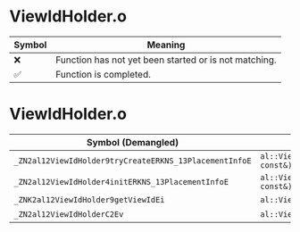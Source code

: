 # ViewIdHolder.o
| Symbol | Meaning 
| ------------- | ------------- 
| :x: | Function has not yet been started or is not matching. 
| :white_check_mark: | Function is completed. 


# ViewIdHolder.o
| Symbol (Demangled) | Symbol (Mangled) | Decompiled? |
| ------------- |  ------------- | ------------- |
| `_ZN2al12ViewIdHolder9tryCreateERKNS_13PlacementInfoE` | `al::ViewIdHolder::tryCreate(al::PlacementInfo const&)` | :white_check_mark: |
| `_ZN2al12ViewIdHolder4initERKNS_13PlacementInfoE` | `al::ViewIdHolder::init(al::PlacementInfo const&)` | :white_check_mark: |
| `_ZNK2al12ViewIdHolder9getViewIdEi` | `al::ViewIdHolder::getViewId(int)const` | :white_check_mark: |
| `_ZN2al12ViewIdHolderC2Ev` | `al::ViewIdHolder::ViewIdHolder(void)` | :white_check_mark: |
